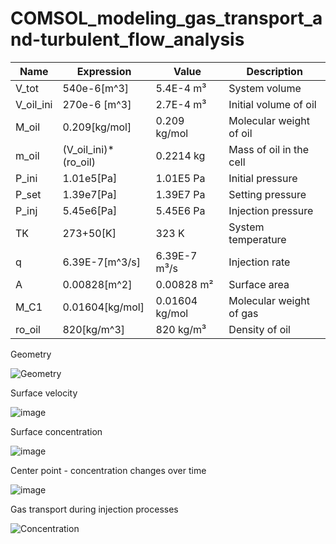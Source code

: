 # COMSOL_modeling_gas_transport_and-turbulent_flow_analysis


| Name     | Expression      | Value     |  Description     |
| ------------- | ------------- | -------- | --------- |
| V_tot	| 540e-6[m^3]	| 5.4E-4 m³	| System volume |
| V_oil_ini	| 270e-6 [m^3] |	2.7E-4 m³	| Initial volume of oil |
| M_oil	| 0.209[kg/mol]	| 0.209 kg/mol	| Molecular weight of oil |
| m_oil	| (V_oil_ini)*(ro_oil)	| 0.2214 kg	| Mass of oil in the cell |
| P_ini	| 1.01e5[Pa]	| 1.01E5 Pa	| Initial pressure |
| P_set	| 1.39e7[Pa]	| 1.39E7 Pa	| Setting pressure |
| P_inj	| 5.45e6[Pa]	| 5.45E6 Pa	| Injection pressure |
| TK	| 273+50[K]	| 323 K	| System temperature |
| q	| 6.39E-7[m^3/s]	| 6.39E-7 m³/s	| Injection rate |
| A	| 0.00828[m^2]	| 0.00828 m²	| Surface area |
| M_C1	| 0.01604[kg/mol]	| 0.01604 kg/mol	| Molecular weight of gas |
| ro_oil	| 820[kg/m^3]	| 820 kg/m³	| Density of oil |

Geometry

![Geometry](https://user-images.githubusercontent.com/86640902/209020350-a7b6245a-777b-45c9-8286-8179784ca0c6.png)

Surface velocity

![image](https://user-images.githubusercontent.com/86640902/209023584-7cbfe43e-4d45-42a0-a5d9-37900b8e2c1e.png)

Surface concentration

![image](https://user-images.githubusercontent.com/86640902/209023651-0cb2ebe5-e095-41e1-9bd9-f9cdf65746fe.png)

Center point - concentration changes over time

![image](https://user-images.githubusercontent.com/86640902/209019163-29b680bf-03a6-4c6a-9594-79315b156db9.png)

Gas transport during injection processes

![Concentration](https://user-images.githubusercontent.com/86640902/209023203-4f951c5c-2070-406c-b8a9-1de68f5b3a5c.gif)
